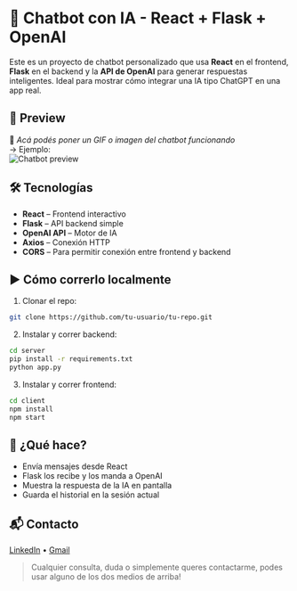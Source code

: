 # 🤖 Chatbot con IA - React + Flask + OpenAI
Este es un proyecto de chatbot personalizado que usa **React** en el frontend, **Flask** en el backend y la **API de OpenAI** para generar respuestas inteligentes. Ideal para mostrar cómo integrar una IA tipo ChatGPT en una app real.

## 🚀 Preview
📸 *Acá podés poner un GIF o imagen del chatbot funcionando*  
→ Ejemplo:  
![Chatbot preview](https://tu-link-a-la-imagen.gif)

## 🛠️ Tecnologías
- **React** – Frontend interactivo
- **Flask** – API backend simple
- **OpenAI API** – Motor de IA
- **Axios** – Conexión HTTP
- **CORS** – Para permitir conexión entre frontend y backend

## ▶️ Cómo correrlo localmente
1. Clonar el repo:
```bash
git clone https://github.com/tu-usuario/tu-repo.git
```
2. Instalar y correr backend:
```bash
cd server
pip install -r requirements.txt
python app.py
```
3. Instalar y correr frontend:
```bash
cd client
npm install
npm start
```
## 💬 ¿Qué hace?
- Envía mensajes desde React  
- Flask los recibe y los manda a OpenAI  
- Muestra la respuesta de la IA en pantalla  
- Guarda el historial en la sesión actual

## 📬 Contacto
[LinkedIn](https://linkedin.com/in/mateo-giuffra-023682289/) • [Gmail](matteogiuffrah40@gmail.com)

> Cualquier consulta, duda o simplemente queres contactarme, podes usar alguno de los dos medios de arriba!


